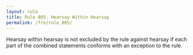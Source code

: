 ```yaml
---
layout: rule
title: Rule 805. Hearsay Within Hearsay
permalink: /fre/rule_805/
---
```


Hearsay within hearsay is not excluded by the rule against hearsay if each part of the combined statements conforms with an exception to the rule.

